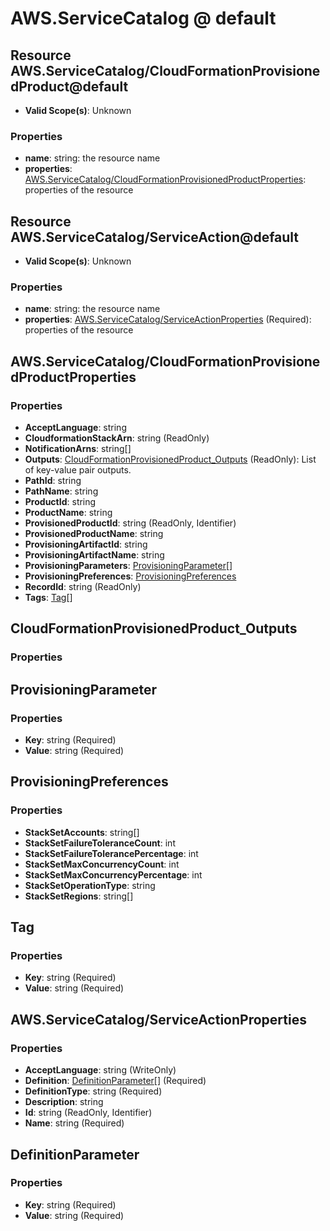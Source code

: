 # AWS.ServiceCatalog @ default

## Resource AWS.ServiceCatalog/CloudFormationProvisionedProduct@default
* **Valid Scope(s)**: Unknown
### Properties
* **name**: string: the resource name
* **properties**: [AWS.ServiceCatalog/CloudFormationProvisionedProductProperties](#awsservicecatalogcloudformationprovisionedproductproperties): properties of the resource

## Resource AWS.ServiceCatalog/ServiceAction@default
* **Valid Scope(s)**: Unknown
### Properties
* **name**: string: the resource name
* **properties**: [AWS.ServiceCatalog/ServiceActionProperties](#awsservicecatalogserviceactionproperties) (Required): properties of the resource

## AWS.ServiceCatalog/CloudFormationProvisionedProductProperties
### Properties
* **AcceptLanguage**: string
* **CloudformationStackArn**: string (ReadOnly)
* **NotificationArns**: string[]
* **Outputs**: [CloudFormationProvisionedProduct_Outputs](#cloudformationprovisionedproductoutputs) (ReadOnly): List of key-value pair outputs.
* **PathId**: string
* **PathName**: string
* **ProductId**: string
* **ProductName**: string
* **ProvisionedProductId**: string (ReadOnly, Identifier)
* **ProvisionedProductName**: string
* **ProvisioningArtifactId**: string
* **ProvisioningArtifactName**: string
* **ProvisioningParameters**: [ProvisioningParameter](#provisioningparameter)[]
* **ProvisioningPreferences**: [ProvisioningPreferences](#provisioningpreferences)
* **RecordId**: string (ReadOnly)
* **Tags**: [Tag](#tag)[]

## CloudFormationProvisionedProduct_Outputs
### Properties

## ProvisioningParameter
### Properties
* **Key**: string (Required)
* **Value**: string (Required)

## ProvisioningPreferences
### Properties
* **StackSetAccounts**: string[]
* **StackSetFailureToleranceCount**: int
* **StackSetFailureTolerancePercentage**: int
* **StackSetMaxConcurrencyCount**: int
* **StackSetMaxConcurrencyPercentage**: int
* **StackSetOperationType**: string
* **StackSetRegions**: string[]

## Tag
### Properties
* **Key**: string (Required)
* **Value**: string (Required)

## AWS.ServiceCatalog/ServiceActionProperties
### Properties
* **AcceptLanguage**: string (WriteOnly)
* **Definition**: [DefinitionParameter](#definitionparameter)[] (Required)
* **DefinitionType**: string (Required)
* **Description**: string
* **Id**: string (ReadOnly, Identifier)
* **Name**: string (Required)

## DefinitionParameter
### Properties
* **Key**: string (Required)
* **Value**: string (Required)

